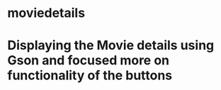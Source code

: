# moviedetails
# Displaying the Movie details using Gson and focused more on functionality of the buttons  
